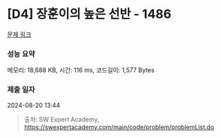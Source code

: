 # [D4] 장훈이의 높은 선반 - 1486 

[문제 링크](https://swexpertacademy.com/main/code/problem/problemDetail.do?contestProbId=AV2b7Yf6ABcBBASw) 

### 성능 요약

메모리: 18,688 KB, 시간: 116 ms, 코드길이: 1,577 Bytes

### 제출 일자

2024-08-20 13:44



> 출처: SW Expert Academy, https://swexpertacademy.com/main/code/problem/problemList.do